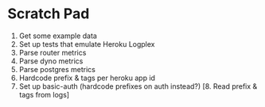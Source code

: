 # Scratch Pad
1. Get some example data
2. Set up tests that emulate Heroku Logplex
3. Parse router metrics
4. Parse dyno metrics
5. Parse postgres metrics
6. Hardcode prefix & tags per heroku app id
7. Set up basic-auth (hardcode prefixes on auth instead?)
[8. Read prefix & tags from logs]
